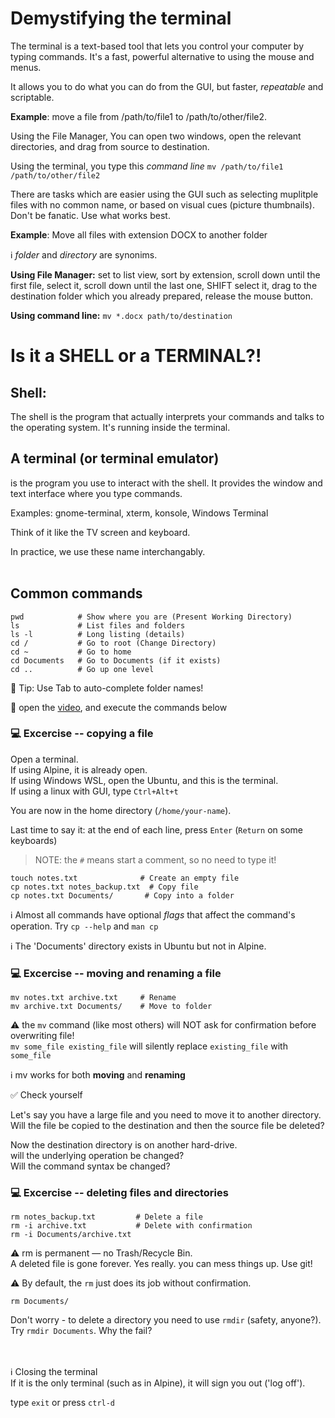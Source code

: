 # Demystifying the terminal

The terminal is a text-based tool that lets you control your computer by typing commands. It's a fast, powerful alternative to using the mouse and menus.

It allows you to do what you can do from the GUI, but faster, *repeatable* and scriptable.

**Example**: move a file from /path/to/file1 to /path/to/other/file2.

Using the File Manager, You can open two windows, open the relevant directories, and drag from source to destination.

Using the terminal, you type this *command line* `mv /path/to/file1 /path/to/other/file2`

There are tasks which are easier using the GUI such as selecting muplitple files with no common name, or based on visual cues (picture thumbnails). Don't be fanatic. Use what works best.

**Example**: Move all files with extension DOCX to another folder

ℹ️  *folder* and *directory* are synonims.

**Using File Manager:** set to list view, sort by extension, scroll down until the first file, select it, scroll down until the last one, SHIFT select it, drag to the destination folder which you already prepared, release the mouse button.

**Using command line:** `mv *.docx path/to/destination`

# Is it a SHELL or a TERMINAL?!

## Shell: <br>
The shell is the program that actually interprets your commands and talks to the operating system. It's running inside the terminal.

## A terminal (or terminal emulator)
is the program you use to interact with the shell. It provides the window and text interface where you type commands.

Examples: gnome-terminal, xterm, konsole, Windows Terminal

Think of it like the TV screen and keyboard.

In practice, we use these name interchangably.
<br><br>


## Common commands
```
pwd            # Show where you are (Present Working Directory)
ls             # List files and folders
ls -l          # Long listing (details)
cd /           # Go to root (Change Directory)
cd ~           # Go to home
cd Documents   # Go to Documents (if it exists)
cd ..          # Go up one level
```

📝 Tip: Use Tab to auto-complete folder names!


🎥 open the [video](), and execute the commands below

### 💻 Excercise -- copying a file 
Open a terminal. <br>
If using Alpine, it is already open.<br>
If using Windows WSL, open the Ubuntu, and this is the terminal.<br>
If using a linux with GUI, type `Ctrl+Alt+t` <br>

You are now in the home directory (`/home/your-name`).

Last time to say it: at the end of each line, press `Enter` (`Return` on some keyboards)

>  NOTE: the `#` means start a comment, so no need to type it!

```
touch notes.txt              # Create an empty file
cp notes.txt notes_backup.txt  # Copy file
cp notes.txt Documents/       # Copy into a folder
```
ℹ️ Almost all commands have optional *flags* that affect the command's operation.  Try `cp --help` and `man cp`

ℹ️ The 'Documents' directory exists in Ubuntu but not in Alpine.


### 💻 Excercise -- moving and renaming a file 
```shell
mv notes.txt archive.txt     # Rename
mv archive.txt Documents/    # Move to folder
```

⚠️ the `mv` command (like most others) will NOT ask for confirmation before overwriting file!<br>
`mv some_file existing_file` will silently replace `existing_file` with `some_file`

ℹ️ mv works for both **moving** and **renaming**

✅ Check yourself

Let's say you have a large file and you need to move it to another directory. Will the file be copied to the destination and then the source file be deleted?

Now the destination directory is on another hard-drive.<br>
will the underlying operation be changed?<br>
Will the command syntax be changed?


### 💻 Excercise -- deleting files and directories

```
rm notes_backup.txt         # Delete a file
rm -i archive.txt           # Delete with confirmation
rm -i Documents/archive.txt 
```
⚠️  rm is permanent — no Trash/Recycle Bin.<br>
A deleted file is gone forever. Yes really. you can mess things up. Use git!

⚠️ By default, the `rm` just does its job without confirmation. 

`rm Documents/`

Don't worry - to delete a directory you need to use `rmdir` (safety, anyone?).  Try `rmdir Documents`. Why the fail?


<br><br>
ℹ️  Closing the terminal<Br>
If it is the only terminal (such as in Alpine), it will sign you out ('log off').

type `exit` or press `ctrl-d`